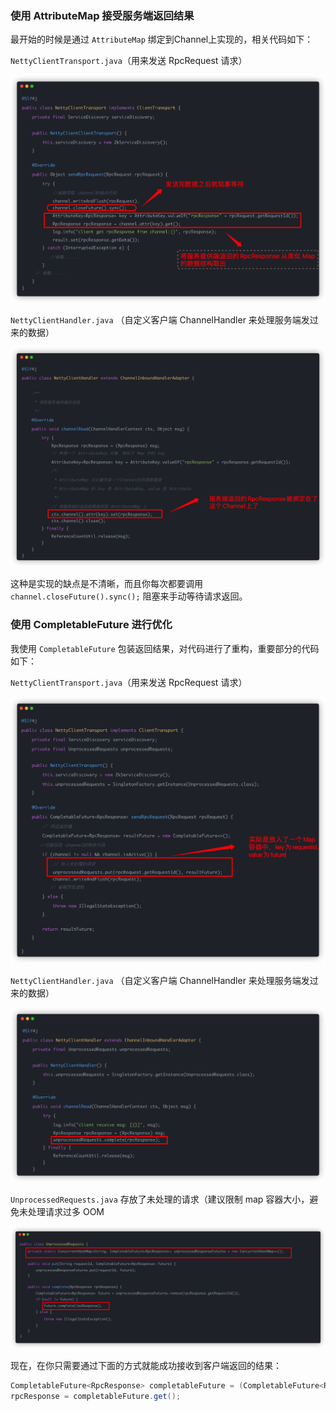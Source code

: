 

### 使用 AttributeMap 接受服务端返回结果

最开始的时候是通过 `AttributeMap` 绑定到Channel上实现的，相关代码如下：

`NettyClientTransport.java`（用来发送 RpcRequest 请求）

![](./../images/CompletableFuture-RpcResponse/NettyClientTransport1.png)

`NettyClientHandler.java` （自定义客户端 ChannelHandler 来处理服务端发过来的数据）

![](./../images/CompletableFuture-RpcResponse/NettyClientHandle1.png)

这种是实现的缺点是不清晰，而且你每次都要调用 ` channel.closeFuture().sync();` 阻塞来手动等待请求返回。

### 使用 CompletableFuture 进行优化

我使用 `CompletableFuture` 包装返回结果，对代码进行了重构，重要部分的代码如下：

`NettyClientTransport.java`（用来发送 RpcRequest 请求）

![](./../images/CompletableFuture-RpcResponse/NettyClientTransport2.png)

`NettyClientHandler.java` （自定义客户端 ChannelHandler 来处理服务端发过来的数据）

![](./../images/CompletableFuture-RpcResponse/NettyClientHandle2.png)

`UnprocessedRequests.java` 存放了未处理的请求（建议限制 map 容器大小，避免未处理请求过多 OOM

![](./../images/CompletableFuture-RpcResponse/UnprocessedRequests.png)

现在，在你只需要通过下面的方式就能成功接收到客户端返回的结果：

```java
CompletableFuture<RpcResponse> completableFuture = (CompletableFuture<RpcResponse>) clientTransport.sendRpcRequest(rpcRequest);
rpcResponse = completableFuture.get();
```

